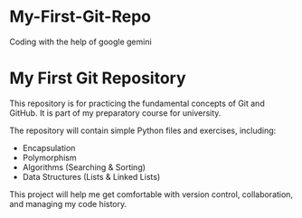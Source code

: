# My-First-Git-Repo
Coding with the help of google gemini
# My First Git Repository
This repository is for practicing the fundamental concepts of Git and GitHub. It is part of my preparatory course for university.

The repository will contain simple Python files and exercises, including:
- Encapsulation
- Polymorphism
- Algorithms (Searching & Sorting)
- Data Structures (Lists & Linked Lists)

This project will help me get comfortable with version control, collaboration, and managing my code history.
